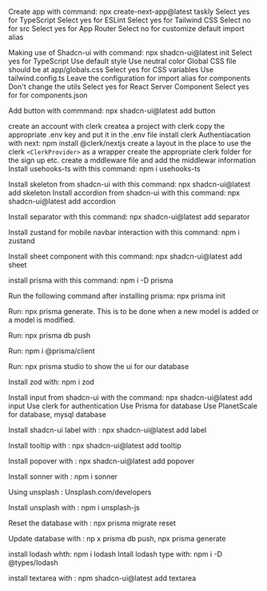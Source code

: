 Create app with command: npx create-next-app@latest taskly
Select yes for TypeScript
Select yes for ESLint
Select yes for Tailwind CSS
Select no for src
Select yes for App Router
Select no for customize default import alias 

Making use of Shadcn-ui with command: npx shadcn-ui@latest init
Select yes for TypeScript
Use default style 
Use neutral color
Global CSS file should be at app/globals.css
Select yes for CSS variables
Use tailwind.config.ts
Leave the configuration for import alias for components
Don't change the utils
Select yes for React Server Component
Select yes for for components.json

Add button with commmand: npx shadcn-ui@latest add button

create an account with clerk 
createa a project with clerk
copy the appropriate .env key and put it in the .env file
install clerk
Authentiacation with next: npm install @clerk/nextjs
create a layout in the place to use the clerk `<ClerkProvider>` as a wrapper create the appropriate clerk folder for the sign up etc.
create a mddleware file and add the middlewar information
Install usehooks-ts with this command: npm i usehooks-ts

Install skeleton from shadcn-ui with this command: npx shadcn-ui@latest add skeleton
Install accordion from shadcn-ui with this command: npx shadcn-ui@latest add accordion

Install separator with this command: npx shadcn-ui@latest add separator

Install zustand for mobile navbar interaction with this command: npm i zustand

Install sheet component with this command: npx shadcn-ui@latest add sheet

install prisma with this command: npm i -D prisma

Run the following command after installing prisma: npx prisma init

Run: npx prisma generate. This is to be done when a new model is added or a model is modified.

Run: npx prisma db push

Run: npm i @prisma/client

Run: npx prisma studio to show the ui for our database

Install zod with: npm i zod

Install input from shadcn-ui with the command: npx shadcn-ui@latest add input
Use clerk for authentication
Use Prisma for database 
Use PlanetScale for database, mysql database

Install shadcn-ui label with : npx shadcn-ui@latest add label

Install tooltip with : npx shadcn-ui@latest add tooltip

Install popover with : npx shadcn-ui@latest add popover

Install sonner with : npm i sonner

Using unsplash : Unsplash.com/developers

Install unsplash with : npm i unsplash-js

Reset the database with : npx prisma migrate reset

Update database with : np
x prisma db push,
npx prisma generate

install lodash  whth: npm i lodash
Intall lodash type with: npm i -D @types/lodash

install textarea with : npm shadcn-ui@latest add textarea
